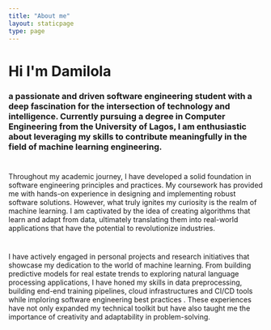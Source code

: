 ```yaml
---
title: "About me"
layout: staticpage
type: page
---
```


# Hi I'm  Damilola 

### a passionate and driven software engineering student with a deep fascination for the intersection of technology and intelligence. Currently pursuing a degree in Computer Engineering from the University of Lagos, I am enthusiastic about leveraging my skills to contribute meaningfully in the field of machine learning engineering.  

# 

Throughout my academic journey, I have developed a solid foundation in software engineering principles and practices. My coursework has provided me with hands-on experience in designing and implementing robust software solutions. However, what truly ignites my curiosity is the realm of machine learning. I am captivated by the idea of creating algorithms that learn and adapt from data, ultimately translating them into real-world applications that have the potential to revolutionize industries.  

#

I have actively engaged in personal projects and research initiatives that showcase my dedication to the world of machine learning. From building predictive models for real estate trends to exploring natural language processing applications, I have honed my skills in data preprocessing, building end-end training pipelines, cloud infrastructures and CI/CD tools while imploring software engineering best practices . These experiences have not only expanded my technical toolkit but have also taught me the importance of creativity and adaptability in problem-solving.
